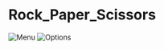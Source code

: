 # Rock_Paper_Scissors
![Menu](https://user-images.githubusercontent.com/104307408/227731676-be03ddd3-7096-4fed-ba66-225852d98cba.png)
![Options](https://user-images.githubusercontent.com/104307408/227731684-16a45adc-4b09-411f-b83d-b245fc748106.png)
